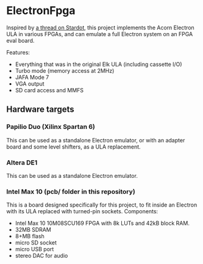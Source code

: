 # ElectronFpga

Inspired by [a thread on
Stardot](https://stardot.org.uk/forums/viewtopic.php?f=3&t=9223), this project
implements the Acorn Electron ULA in various FPGAs, and can emulate a full
Electron system on an FPGA eval board.

Features:
- Everything that was in the original Elk ULA (including cassette I/O)
- Turbo mode (memory access at 2MHz)
- JAFA Mode 7
- VGA output
- SD card access and MMFS

## Hardware targets

### Papilio Duo (Xilinx Spartan 6)

This can be used as a standalone Electron emulator, or with an adapter board
and some level shifters, as a ULA replacement.

### Altera DE1

This can be used as a standalone Electron emulator.

### Intel Max 10 (pcb/ folder in this repository)

This is a board designed specifically for this project, to fit inside an
Electron with its ULA replaced with turned-pin sockets.  Components:

- Intel Max 10 10M08SCU169 FPGA with 8k LUTs and 42kB block RAM.
- 32MB SDRAM
- 8+MB flash
- micro SD socket
- micro USB port
- stereo DAC for audio

